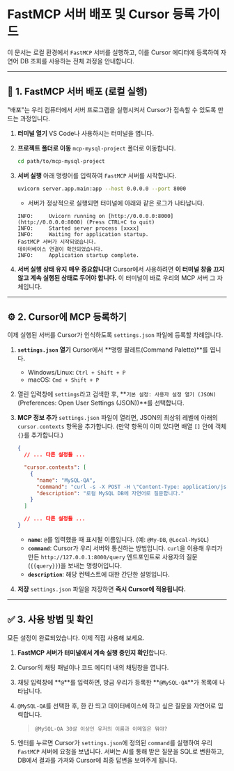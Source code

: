 # FastMCP 서버 배포 및 Cursor 등록 가이드

이 문서는 로컬 환경에서 `FastMCP` 서버를 실행하고, 이를 Cursor 에디터에 등록하여 자연어 DB 조회를 사용하는 전체 과정을 안내합니다.

---

## 🚀 1. FastMCP 서버 배포 (로컬 실행)

"배포"는 우리 컴퓨터에서 서버 프로그램을 실행시켜서 Cursor가 접속할 수 있도록 만드는 과정입니다.

1.  **터미널 열기**
    VS Code나 사용하시는 터미널을 엽니다.

2.  **프로젝트 폴더로 이동**
    `mcp-mysql-project` 폴더로 이동합니다.
    ```bash
    cd path/to/mcp-mysql-project
    ```

3.  **서버 실행**
    아래 명령어를 입력하여 `FastMCP` 서버를 시작합니다.
    ```bash
    uvicorn server.app.main:app --host 0.0.0.0 --port 8000
    ```
    -   서버가 정상적으로 실행되면 터미널에 아래와 같은 로그가 나타납니다.
    ```log
    INFO:     Uvicorn running on [http://0.0.0.0:8000](http://0.0.0.0:8000) (Press CTRL+C to quit)
    INFO:     Started server process [xxxx]
    INFO:     Waiting for application startup.
    FastMCP 서버가 시작되었습니다.
    데이터베이스 연결이 확인되었습니다.
    INFO:     Application startup complete.
    ```

4.  **서버 실행 상태 유지**
    **매우 중요합니다!** Cursor에서 사용하려면 **이 터미널 창을 끄지 않고 계속 실행된 상태로 두어야 합니다.** 이 터미널이 바로 우리의 MCP 서버 그 자체입니다.

---

## ⚙️ 2. Cursor에 MCP 등록하기

이제 실행된 서버를 Cursor가 인식하도록 `settings.json` 파일에 등록할 차례입니다.

1.  **`settings.json` 열기**
    Cursor에서 **명령 팔레트(Command Palette)**를 엽니다.
    -   Windows/Linux: `Ctrl + Shift + P`
    -   macOS: `Cmd + Shift + P`

2.  열린 입력창에 `settings`라고 검색한 후, **`기본 설정: 사용자 설정 열기 (JSON)` (Preferences: Open User Settings (JSON))**를 선택합니다.

3.  **MCP 정보 추가**
    `settings.json` 파일이 열리면, JSON의 최상위 레벨에 아래의 `cursor.contexts` 항목을 추가합니다. (만약 항목이 이미 있다면 배열 `[]` 안에 객체 `{}`를 추가합니다.)

    ```json
    {
      // ... 다른 설정들 ...

      "cursor.contexts": [
        {
          "name": "MySQL-QA",
          "command": "curl -s -X POST -H \"Content-Type: application/json\" -d '{\"query\": \"{{query}}\"}' [http://127.0.0.1:8000/query](http://127.0.0.1:8000/query)",
          "description": "로컬 MySQL DB에 자연어로 질문합니다."
        }
      ]

      // ... 다른 설정들 ...
    }
    ```
    -   **`name`**: `@`를 입력했을 때 표시될 이름입니다. (예: `@My-DB`, `@Local-MySQL`)
    -   **`command`**: Cursor가 우리 서버와 통신하는 방법입니다. `curl`을 이용해 우리가 만든 `http://127.0.0.1:8000/query` 엔드포인트로 사용자의 질문(`{{query}}`)을 보내는 명령어입니다.
    -   **`description`**: 해당 컨텍스트에 대한 간단한 설명입니다.

4.  **저장**
    `settings.json` 파일을 저장하면 **즉시 Cursor에 적용됩니다.**

---

## ✅ 3. 사용 방법 및 확인

모든 설정이 완료되었습니다. 이제 직접 사용해 보세요.

1.  **FastMCP 서버가 터미널에서 계속 실행 중인지 확인**합니다.

2.  Cursor의 채팅 패널이나 코드 에디터 내의 채팅창을 엽니다.

3.  채팅 입력창에 **`@`**를 입력하면, 방금 우리가 등록한 **`@MySQL-QA`**가 목록에 나타납니다.

4.  `@MySQL-QA`를 선택한 후, 한 칸 띄고 데이터베이스에 하고 싶은 질문을 자연어로 입력합니다.
    > `@MySQL-QA 30살 이상인 유저의 이름과 이메일은 뭐야?`

5.  엔터를 누르면 Cursor가 `settings.json`에 정의된 `command`를 실행하여 우리 `FastMCP` 서버에 요청을 보냅니다. 서버는 AI를 통해 받은 질문을 SQL로 변환하고, DB에서 결과를 가져와 Cursor에 최종 답변을 보여주게 됩니다.
